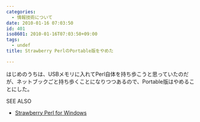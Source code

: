 ```yaml
---
categories:
  - 情報技術について
date: 2010-01-16 07:03:50
id: 401
iso8601: 2010-01-16T07:03:50+09:00
tags:
  - undef
title: Strawberry PerlのPortable版をやめた

---
```


はじめのうちは、USBメモリに入れてPerl自体を持ち歩こうと思っていたのだが、ネットブックごと持ち歩くことになりつつあるので、Portable版はやめることにした。
<div>
<p>SEE ALSO</p>
<ul>
<li><a href="http://strawberryperl.com/">Strawberry Perl for Windows</a></li>
</ul>
</div>
    	